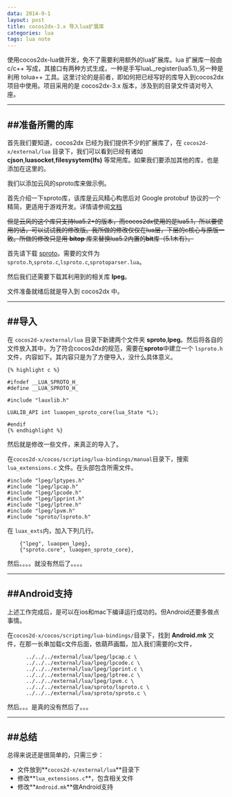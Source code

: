 ```yaml
---
data: 2014-9-1
layout: post
title: cocos2dx-3.x 导入lua扩展库
categories: lua
tags: lua note
---
```


使用cocos2dx-lua做开发，免不了需要利用额外的lua扩展库。lua 扩展库一般由 c/c++ 写成，其接口有两种方式生成，一种是手写luaL_register(lua5.1),另一种是利用 tolua++ 工具。这里讨论的是前者，即如何把已经写好的库导入到cocos2dx项目中使用。项目采用的是 cocos2dx-3.x 版本，涉及到的目录文件请对号入座。

-----------------------
##准备所需的库
-----------------------
首先我们要知道，cocos2dx 已经为我们提供不少的扩展库了，在 `cocos2d-x/external/lua` 目录下，我们可以看到已经有诸如 **cjson**,**luasocket**,**filesysytem(lfs)** 等常用库。如果我们要添加其他的库，也是添加在这里的。

我们以添加云风的sproto库来做示例。

首先介绍一下sproto库，该库是云风精心构思后对 Google protobuf 协议的一个精简，更适用于游戏开发。详情请参阅[文档](https://github.com/cloudwu/sproto/blob/master/README.md)

~~但是云风的这个库只支持lua5.2+的版本，而cocos2dx使用的是lua5.1，所以要使用的话，可以试试我的修改版。我所做的修改仅仅在lua层，下层的c核心与原版一致。所做的修改只是用 **bitop** 库来替换lua5.2内置的**bit**库（5.1木有）。~~

首先请下载 [sproto](https://github.com/cloudwu/sproto)。需要的文件为 `sproto.h`,`sproto.c`,`lsproto.c`,`sprotoparser.lua`。

然后我们还需要下载其利用到的相关库 **lpeg**。

文件准备就绪后就是导入到 cocos2dx 中。

---------------------
##导入
------------------

在 `cocos2d-x/external/lua` 目录下新建两个文件夹 **sproto**,**lpeg**。然后将各自的文件放入其中，为了符合cocos2dx的规范，需要在**sproto**中建立一个 `lsproto.h` 文件，内容如下。其内容只是为了方便导入，没什么具体意义。

    {% highlight c %}

    #ifndef __LUA_SPROTO_H_
    #define __LUA_SPROTO_H_
    
    #include "lauxlib.h"
    
    LUALIB_API int luaopen_sproto_core(lua_State *L);
    
    #endif
    {% endhighlight %}

然后就是修改一些文件，来真正的导入了。

在`cocos2d-x/cocos/scripting/lua-bindings/manual`目录下，搜索 `lua_extensions.c` 文件。在头部包含所需文件。

    #include "lpeg/lptypes.h"
    #include "lpeg/lpcap.h"
    #include "lpeg/lpcode.h"
    #include "lpeg/lpprint.h"
    #include "lpeg/lptree.h"
    #include "lpeg/lpvm.h"
    #include "sproto/lsproto.h"

在 `luax_exts`内，加入下列几行。

        {"lpeg", luaopen_lpeg},
        {"sproto.core", luaopen_sproto_core},

然后。。。。就没有然后了。。。。

----------------------
##Android支持
---------------------

上述工作完成后，是可以在ios和mac下编译运行成功的。但Android还要多做点事情。


在`cocos2d-x/cocos/scripting/lua-bindings/`目录下，找到 **Android.mk** 文件，在那一长串加载c文件后面，依葫芦画瓢，加入我们需要的c文件，

          ../../../external/lua/lpeg/lpcap.c \
          ../../../external/lua/lpeg/lpcode.c \
          ../../../external/lua/lpeg/lpprint.c \
          ../../../external/lua/lpeg/lptree.c \
          ../../../external/lua/lpeg/lpvm.c \
          ../../../external/lua/sproto/lsproto.c \
          ../../../external/lua/sproto/sproto.c \

然后。。。是真的没有然后了。。。

---------------------
##总结
------------------------
总得来说还是很简单的，只需三步：

* 文件放到**`cocos2d-x/external/lua`**目录下
* 修改**`lua_extensions.c`**，包含相关文件
* 修改**`Android.mk`**做Android支持

